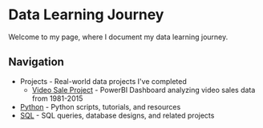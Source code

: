 # Data Learning Journey

Welcome to my page, where I document my data learning journey.

## Navigation

- Projects - Real-world data projects I've completed
  - [Video Sale Project](./Projects/Video_Sale_Project) - PowerBI Dashboard analyzing video sales data from 1981-2015
- [Python](./Python) - Python scripts, tutorials, and resources
- [SQL](./SQL) - SQL queries, database designs, and related projects